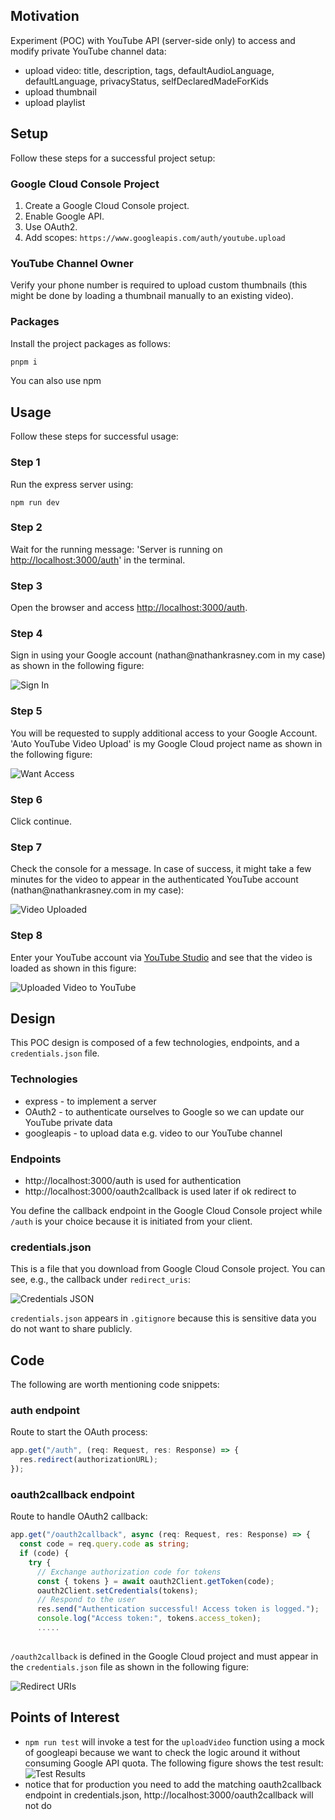 <h2>Motivation</h2>
  <p>Experiment (POC) with YouTube API (server-side only) to access and modify private YouTube channel data:</p>
  <ul>
    <li>upload video: title, description, tags, defaultAudioLanguage, defaultLanguage, privacyStatus, selfDeclaredMadeForKids</li>
    <li>upload thumbnail</li>
    <li>upload playlist</li>
  </ul>

<h2>Setup </h2>
<p>Follow these steps for a successful project setup:</p>

<h3>Google Cloud Console Project</h3>
  <ol>
    <li>Create a Google Cloud Console project.</li>
    <li>Enable Google API.</li>
    <li>Use OAuth2.</li>
    <li>Add scopes: <code>https://www.googleapis.com/auth/youtube.upload</code></li>
  </ol>

<h3>YouTube Channel Owner</h3>
  <p>Verify your phone number is required to upload custom thumbnails (this might be done by loading a thumbnail manually to an existing video).</p>


<h3>Packages</h3>
  <p>Install the project packages as follows:</p>

```bash
pnpm i
```

You can also use npm

<h2>Usage</h2>
<p>Follow these steps for successful usage:</p>

<h3>Step 1</h3>
<p>Run the express server using:</p>
<pre><code>npm run dev</code></pre>

<h3>Step 2</h3>
<p>Wait for the running message: 'Server is running on <a href="http://localhost:3000/auth">http://localhost:3000/auth</a>' in the terminal.</p>

<h3>Step 3</h3>
<p>Open the browser and access <a href="http://localhost:3000/auth">http://localhost:3000/auth</a>.</p>

<h3>Step 4</h3>
<p>Sign in using your Google account (nathan@nathankrasney.com in my case) as shown in the following figure:</p>
<img src="./figs/sign-in.png" alt="Sign In">

<h3>Step 5</h3>
<p>You will be requested to supply additional access to your Google Account. 'Auto YouTube Video Upload' is my Google Cloud project name as shown in the following figure:</p>
<img src="./figs/want-access.png" alt="Want Access">

<h3>Step 6</h3>
<p>Click continue.</p>

<h3>Step 7</h3>
<p>Check the console for a message. In case of success, it might take a few minutes for the video to appear in the authenticated YouTube account (nathan@nathankrasney.com in my case):</p>
<img src="./figs/video-uploaded.png" alt="Video Uploaded">

<h3>Step 8</h3>
<p>Enter your YouTube account via <a href="https://studio.youtube.com/">YouTube Studio</a> and see that the video is loaded as shown in this figure:</p>
<img src="./figs/uploaded-video-to-youtube.png" alt="Uploaded Video to YouTube">


<h2>Design</h2>
  <p>This POC design is composed of a few technologies, endpoints, and a <code>credentials.json</code> file.</p>

<h3>Technologies</h3>
  <ul>
    <li>express - to implement a server</li>
    <li>OAuth2 - to authenticate ourselves to Google so we can update our YouTube private data</li>
    <li>googleapis - to upload data e.g. video to our YouTube channel</li>
  </ul>

<h3>Endpoints</h3>
<ul>
<li>http://localhost:3000/auth is used for authentication </li>
<li>http://localhost:3000/oauth2callback is used later if ok redirect to </li>
</ul>

  <p>You define the callback endpoint in the Google Cloud Console project while <code>/auth</code> is your choice because it is initiated from your client.</p>

<h3>credentials.json</h3>
  <p>This is a file that you download from Google Cloud Console project. You can see, e.g., the callback under <code>redirect_uris</code>:</p>
  <img src="./figs/credentials-json.png" alt="Credentials JSON">
  
  <p><code>credentials.json</code> appears in <code>.gitignore</code> because this is sensitive data you do not want to share publicly.</p>

<h2>Code</h2>
<p>The following are worth mentioning code snippets:</p>

<h3>auth endpoint</h3>
<p>Route to start the OAuth process:</p>

```ts
app.get("/auth", (req: Request, res: Response) => {
  res.redirect(authorizationURL);
});
```

<h3>oauth2callback endpoint</h3>
<p>Route to handle OAuth2 callback:</p>

```ts
app.get("/oauth2callback", async (req: Request, res: Response) => {
  const code = req.query.code as string;
  if (code) {
    try {
      // Exchange authorization code for tokens
      const { tokens } = await oauth2Client.getToken(code);
      oauth2Client.setCredentials(tokens);
      // Respond to the user
      res.send("Authentication successful! Access token is logged.");
      console.log("Access token:", tokens.access_token);
      .....
    
```

<p><code>/oauth2callback</code> is defined in the Google Cloud project and must appear in the <code>credentials.json</code> file as shown in the following figure:</p>
<img src='./figs/redirect-uris.png' alt='Redirect URIs'>


<h2>Points of Interest</h2>
  <ul>
    <li><code>npm run test</code> will invoke a test for the <code>uploadVideo</code> function using a mock of googleapi because we want to check the logic around it without consuming Google API quota. The following figure shows the test result:
      <img src="./figs/test-results.png" alt="Test Results">
    </li>
    <li>notice that for production you need to add the matching oauth2callback endpoint in credentials.json, http://localhost:3000/oauth2callback will not do</li>
  </ul>